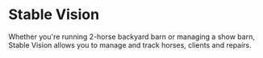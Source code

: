 # Stable Vision

Whether you're running 2-horse backyard barn or managing a show barn, Stable Vision allows you to manage and track horses, clients and repairs.
